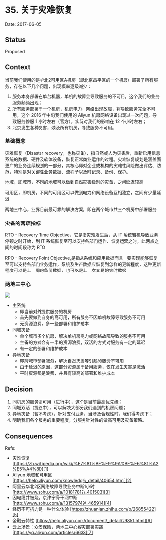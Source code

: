 # 35. 关于灾难恢复

Date: 2017-06-05

## Status

Proposed

## Context

当前我们使用的是华北2可用区A机房（即北京昌平区的一个机房）部署了所有服务，存在以下几个问题，出现概率逐级减少：
1. 服务本身部署在单台机器，单机的故障会导致服务的不可用，这个我们的业务服务频频出现；
2. 所有服务部署于一个机房，机房电力，网络出现故障，将导致服务完全不可用，这个 2016 年中旬我们使用的 Aliyun 机房网络设备出现过一次问题，导致服务停服 1 小时左右（官方），实际对我们的影响在 12 个小时左右；
3. 北京发生各种灾害，殃及所有机房，导致服务不可用。

### 基础概念

灾难恢复（Disaster recovery，也称灾备），指自然或人为灾害后，重新启用信息系统的数据、硬件及软体设备，恢复正常商业运作的过程。灾难恢复规划是涵盖面更广的业务连续规划的一部分，其核心即对企业或机构的灾难性风险做出评估、防范，特别是对关键性业务数据、流程予以及时记录、备份、保护。

地域，即城市，不同的地域可以做到自然灾害级别的灾备，之间延迟较高

可用区，即机房，不同的可用区可以做到电力和网络设备互相独立，之间有少量延迟

两地三中心，业界目前最可靠的解决方案，即在两个城市共三个机房中部署服务

### 灾备的两项指标

RTO - Recovery Time Objective，它是指灾难发生后，从 IT 系统宕机导致业务停顿之时开始，到 IT 系统恢复至可以支持各部门运作、恢复运营之时，此两点之间的时间段称为 RTO

RPO - Recovery Point Objective,是指从系统和应用数据而言，要实现能够恢复至可以支持各部门业务运作，系统及生产数据应恢复到怎样的更新程度，这种更新程度可以是上一周的备份数据，也可以是上一次交易的实时数据

### 两地三中心

![][image-1]

* 主系统
	* 即当前对外提供服务的机房
	* 首先要做到自身的高可用，所有服务不因单机故障导致服务不可用
	* 无资源浪费，多一些部署和维护成本
* 同城灾备
	* 单个城市多个机房，解决单机房电力或网络故障导致的服务不可用
	* 主备的方式会有一半的资源浪费，双活的方式对服务有一定的延迟
	* 有一定的部署和维护成本
* 异地灾备
	* 即跨城市部署服务，解决自然灾害等引起的服务不可用
	* 由于延迟的原因，这部分资源属于备用服务，仅在发生灾害是激活
	* 平时资源都是浪费，并且有较高的部署和维护成本

## Decision

1. 同机房的服务高可用（进行中），这个是目前最高优先级；
2. 同城双活（提议中），可以解决大部分我们遇到的机房问题；
3. 异地灾备（暂不考虑），针对支付业务，当涉及合规性时，我们得考虑下；
4. 明确我们各个服务的重要程度，分服务针对性的做高可用及灾备策略。

## Consequences

Refs:

* 灾难恢复 [https://zh.wikipedia.org/wiki/%E7%81%BE%E9%9A%BE%E6%81%A2%E5%A4%8D][1]
* Aliyun 地域和可用区 [https://help.aliyun.com/knowledge\_detail/40654.html][2]
* 阿里云华北2区网络故障导致业务中断1小时 [http://www.sohu.com/a/101817812\_401503][3]
* 因电缆井被烧，京津宁骨干网中断 [http://www.sohu.com/a/131579749\_465914][4]
* 经历不可抗力是一种什么体验 [https://zhuanlan.zhihu.com/p/26855422][5]
* 金融云特性 [https://help.aliyun.com/document\_detail/29851.html][6]
* 云上场景：众安保险，两地三中心容灾部署实践 [https://yq.aliyun.com/articles/6633][7]

[1]:	https://zh.wikipedia.org/wiki/%E7%81%BE%E9%9A%BE%E6%81%A2%E5%A4%8D
[2]:	https://help.aliyun.com/knowledge_detail/40654.html
[3]:	http://www.sohu.com/a/101817812_401503
[4]:	http://www.sohu.com/a/131579749_465914
[5]:	https://zhuanlan.zhihu.com/p/26855422
[6]:	https://help.aliyun.com/document_detail/29851.html
[7]:	https://yq.aliyun.com/articles/6633

[image-1]:	files/dr.png